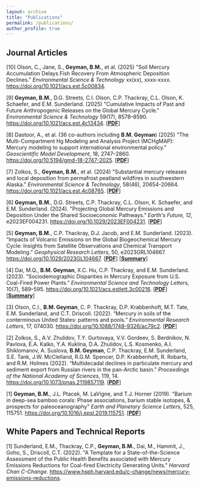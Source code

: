 ```yaml
---
layout: archive
title: "Publications"
permalink: /publications/
author_profile: true
---
```


## Journal Articles

[10] Olson, C., Jane, S., **Geyman, B.M.**, et al. (2025) "Soil Mercury Accumulation Delays Fish Recovery From Atmospheric Deposition Declines." _Environmental Science & Technology_ xx(xx), xxxx-xxxx. <a href="https://doi.org/10.1021/acs.est.5c00834">https://doi.org/10.1021/acs.est.5c00834</a>. 

[9] **Geyman, B.M.**, D.G. Streets, C.I. Olson, C.P. Thackray, C.L. Olson, K. Schaefer, and E.M. Sunderland. (2025) "Cumulative Impacts of Past and Future Anthropogenic Releases on the Global Mercury Cycle." _Environmental Science & Technology_  59(17), 8578–8590. <a href="https://doi.org/10.1021/acs.est.4c13434">https://doi.org/10.1021/acs.est.4c13434</a>. \[**[PDF](https://pubs.acs.org/doi/epdf/10.1021/acs.est.4c13434?ref=article_openPDF)**\]

[8] Dastoor, A., et al. (36 co-authors including **B.M. Geyman**) (2025) "The Multi-Compartment Hg Modeling and Analysis Project (MCHgMAP): Mercury modeling to support international environmental policy." _Geoscientific Model Development_, 18, 2747–2860. <a href="https://doi.org/10.5194/gmd-18-2747-2025">https://doi.org/10.5194/gmd-18-2747-2025</a>. \[**[PDF](https://gmd.copernicus.org/articles/18/2747/2025/gmd-18-2747-2025.pdf)**\]

[7] Zolkos, S., **Geyman, B.M.**, et al. (2024) "Substantial mercury releases and local deposition from permafrost peatland wildfires in southwestern Alaska." _Environmental Science & Technology_, 58(46), 20654-20664. <a href="https://doi.org/10.1021/acs.est.4c08765">https://doi.org/10.1021/acs.est.4c08765</a>. \[**[PDF](https://pubs.acs.org/doi/epdf/10.1021/acs.est.4c08765?ref=article_openPDF)**\]

[6] **Geyman, B.M.**, D.G. Streets, C.P. Thackray, C.L. Olson, K. Schaefer, and E.M. Sunderland. (2024). "Projecting Global Mercury Emissions and Deposition Under the Shared Socioeconomic Pathways." _Earth's Future, 12,_ e2023EF004231. <a href="https://doi.org/10.1029/2023EF004231">https://doi.org/10.1029/2023EF004231</a>. \[**[PDF](https://agupubs.onlinelibrary.wiley.com/doi/pdfdirect/10.1029/2023GL104667?download=true)**\]

[5] **Geyman, B.M.**, C.P. Thackray, D.J. Jacob, and E.M. Sunderland. (2023). “Impacts of Volcanic Emissions on the Global Biogeochemical Mercury Cycle: Insights from Satellite Observations and Chemical Transport Modeling.” *Geophysical Research Letters*, 50, e2023GRL104667. <a href="https://doi.org/10.1029/2023GL104667">https://doi.org/10.1029/2023GL104667</a>. \[**[PDF](https://agupubs.onlinelibrary.wiley.com/doi/pdfdirect/10.1029/2023GL104667?download=true)**\] \[**[Summary](https://seas.harvard.edu/news/2023/11/human-emissions-increased-mercury-atmosphere-sevenfold)**\]

[4] Dai, M.Q., **B.M. Geyman**, X.C. Hu, C.P. Thackray, and E.M. Sunderland. (2023). “Sociodemographic Disparities in Mercury Exposure from U.S. Coal-Fired Power Plants.” *Environmental Science and Technology Letters*, 10(7), 589–595.  <a href="https://doi.org/10.1021/acs.estlett.3c00216">https://doi.org/10.1021/acs.estlett.3c00216</a>. \[**[PDF](https://pubs.acs.org/doi/pdf/10.1021/acs.estlett.3c00216)**\] \[**[Summary](https://seas.harvard.edu/news/2023/06/despite-major-progress-nationally-two-mercury-emissions-hotspots-remain)**\]

[3] Olson, C.I., **B.M. Geyman**, C. P. Thackray, D.P. Krabbenhoft, M.T. Tate, E.M. Sunderland, and C.T. Driscoll. (2022). “Mercury in soils of the conterminous United States: patterns and pools.” *Environmental Research Letters*, 17, 074030. <a href="https://doi.org/10.1088/1748-9326/ac79c2">https://doi.org/10.1088/1748-9326/ac79c2</a>. \[**[PDF](https://bgeyman.github.io/files/Olson_et_al_2022_mercury_in_conterminous_US_soils.pdf)**\]

[2] Zolkos, S., A.V. Zhulidov, T.Y. Gurtovaya, V.V. Gordeev, S. Berdnikov, N. Pavlova, E.A. Kalko, Y.A. Kuklina, D.A. Zhulidov, L.S. Kosmenko, A.I. Shiklomanov, A. Suslova, **B.M. Geyman**, C.P. Thackray, E.M. Sunderland, S.E. Tank, J.W. McClelland, R.G.M. Spencer, D.P. Krabbenhoft, R. Robarts, and R.M. Holmes (2022). “Multidecadal declines in particulate mercury and sediment export from Russian rivers in the pan-Arctic basin.” *Proceedings of the National Academy of Sciences*, 119, 14. <a href="https://doi.org/10.1073/pnas.2119857119">https://doi.org/10.1073/pnas.2119857119</a>. \[**[PDF](https://bgeyman.github.io/files/Zolkos_et_al_2022_mercury_declines_pan_arctic_russian_rivers.pdf)**\]

[1] **Geyman, B.M.**, J.L. Ptacek, M. LaVigne, and T.J. Horner (2019). "Barium in deep-sea bamboo corals: Phase associations, barium stable isotopes, & prospects for paleoceanography" *Earth and Planetary Science Letters*, 525, 115751. <a href="https://doi.org/10.1016/j.epsl.2019.115751">https://doi.org/10.1016/j.epsl.2019.115751</a>. \[**[PDF](https://bgeyman.github.io/files/Geyman_and_Ptacek_et_al_2019_barium_bamboo_corals.pdf)**\]

## White Papers and Technical Reports

[1] Sunderland, E.M., Thackray, C.P., **Geyman, B.M.**, Dai, M., Hammit, J., Goho, S., Driscoll, C.T. (2022). "A Template for a State-of-the-Science Assessment of the Public Health Benefits associated with Mercury Emissions Reductions for Coal-fired Electricity Generating Units." *Harvard Chan C-Change*. <a href="https://www.hsph.harvard.edu/c-change/news/mercury-emissions-reductions">https://www.hsph.harvard.edu/c-change/news/mercury-emissions-reductions</a>.

